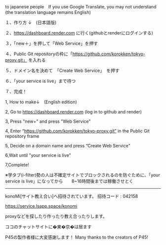 to japanese people　If you use Google Translate, you may not understand (the translation language remains English)

１、作り方 ↓　(日本語版)

２、https://dashboard.render.com
に行く(githubとrenderにログインする)

３，「new＋」を押して「Web Service」を押す

４、Public Git repositoryの枠に「https://github.com/korokken/tokyo-proxy.git」
を入れる

５、ドメイン名を決めて　「Create Web Service」　を押す

６、「your service is live」まで待つ

７、完成！

1, How to make↓　(English edition)

2, Go to https://dashboard.render.com
(log in to github and render)

3, Press "new+" and press "Web Service"

4, Enter “https://github.com/korokken/tokyo-proxy.git” in the Public Git repository frame

5, Decide on a domain name and press “Create Web Service"

6,Wait until "your service is live"

7,Complete!

※学タブ(i-filter)勢の人は不確定サイトでブロックされるのを防ぐために、「your service is live」になってから　　8~16時間後までは稼働させとく

--------------------------------------------------------------

konoMi[サイト教え合い]へ招待されています。
招待コード : 042158

https://service.lsapp.space/konomi

proxyなどを探したり作ったり教え合ったりします。

ココのチャットサイトに�東�京�は居ます

P45の製作者様に大変感謝します！
Many thanks to the creators of P45!

